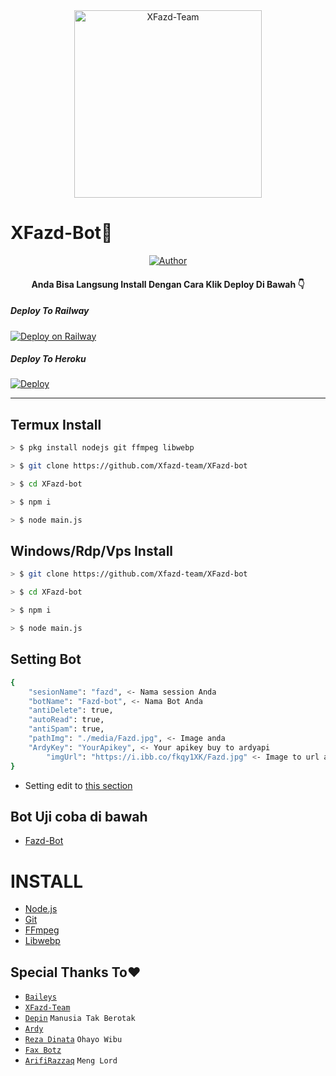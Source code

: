 <div align="center">
<img src="https://telegra.ph/file/a264e9f196af02c432417.jpg" alt="XFazd-Team" width="300" />
</div>

# XFazd-Bot🤖

<p align="center">
  <a href="https://github.com/Xfazd-team"><img title="Author" src="https://img.shields.io/badge/Author-XFazd Team-red.svg?style=for-the-badge&logo=github" /></a>
  <h4 align="center">

Anda Bisa  Langsung Install Dengan Cara Klik 
Deploy Di Bawah 👇 

##### Deploy To Railway
[![Deploy on Railway](https://railway.app/button.svg)](https://railway.app/new/template?template=https://github.com/Xfazd-team/XFazd-bot)

##### Deploy To Heroku
[![Deploy](https://www.herokucdn.com/deploy/button.svg)](https://heroku.com/deploy?template=https://github.com/Xfazd-team/XFazd-bot)

_________________________

## Termux Install
```bash
> $ pkg install nodejs git ffmpeg libwebp

> $ git clone https://github.com/Xfazd-team/XFazd-bot

> $ cd XFazd-bot

> $ npm i

> $ node main.js
```

## Windows/Rdp/Vps Install
```bash
> $ git clone https://github.com/Xfazd-team/XFazd-bot

> $ cd XFazd-bot

> $ npm i

> $ node main.js
```

## Setting Bot
```bash
{
	"sesionName": "fazd", <- Nama session Anda
	"botName": "Fazd-bot", <- Nama Bot Anda
	"antiDelete": true,
	"autoRead": true,
	"antiSpam": true,
	"pathImg": "./media/Fazd.jpg", <- Image anda
	"ArdyKey": "YourApikey", <- Your apikey buy to ardyapi
        "imgUrl": "https://i.ibb.co/fkqy1XK/Fazd.jpg" <- Image to url anda
}
```
- Setting edit to [this section](https://github.com/Xfazd-team/XFazd-bot/blob/main/setting.json)

## Bot Uji coba di bawah
* [Fazd-Bot](https://wa.me/message/ZOVLFZKWHN7HF1)

# INSTALL
* [Node.js](https://nodejs.org/en/)
* [Git](https://git-scm.com/downloads)
* [FFmpeg](https://github.com/BtbN/FFmpeg-Builds/releases/ffmpeg-n4.4.1-2-gcc33e73618-win64-gpl-4.4.zip)
* [Libwebp](https://developers.google.com/speed/webp/download)


## Special Thanks To❤️
* [`Baileys`](https://github.com/adiwajshing/Baileys)
* [`XFazd-Team`](https://github.com/Xfazd-team)
* [`Depin`](https://github.com/finxdev) `Manusia Tak Berotak`
* [`Ardy`](https://github.com/ArdyBotzz)
* [`Reza Dinata`](https://github.com/Dinataaa) `Ohayo Wibu`
* [`Fax Botz`](https://github.com/Faxbotz)
* [`ArifiRazzaq`](https://Github.com/Arifirazzaq2001) `Meng Lord`

